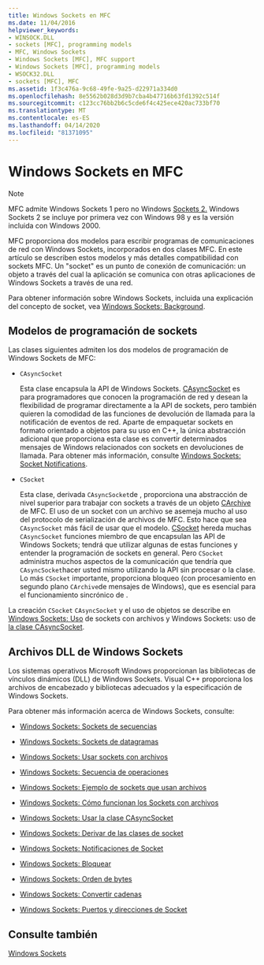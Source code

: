 ```yaml
---
title: Windows Sockets en MFC
ms.date: 11/04/2016
helpviewer_keywords:
- WINSOCK.DLL
- sockets [MFC], programming models
- MFC, Windows Sockets
- Windows Sockets [MFC], MFC support
- Windows Sockets [MFC], programming models
- WSOCK32.DLL
- sockets [MFC], MFC
ms.assetid: 1f3c476a-9c68-49fe-9a25-d22971a334d0
ms.openlocfilehash: 8e5562b028d3d9b7cba4b47716b63fd1392c514f
ms.sourcegitcommit: c123cc76bb2b6c5cde6f4c425ece420ac733bf70
ms.translationtype: MT
ms.contentlocale: es-ES
ms.lasthandoff: 04/14/2020
ms.locfileid: "81371095"
---
```

# <a name="windows-sockets-in-mfc"></a>Windows Sockets en MFC

> [!NOTE]
> MFC admite Windows Sockets 1 pero no Windows [Sockets 2.](/windows/win32/WinSock/windows-sockets-start-page-2) Windows Sockets 2 se incluye por primera vez con Windows 98 y es la versión incluida con Windows 2000.

MFC proporciona dos modelos para escribir programas de comunicaciones de red con Windows Sockets, incorporados en dos clases MFC. En este artículo se describen estos modelos y más detalles compatibilidad con sockets MFC. Un "socket" es un punto de conexión de comunicación: un objeto a través del cual la aplicación se comunica con otras aplicaciones de Windows Sockets a través de una red.

Para obtener información sobre Windows Sockets, incluida una explicación del concepto de socket, vea [Windows Sockets: Background](../mfc/windows-sockets-background.md).

## <a name="sockets-programming-models"></a><a name="_core_sockets_programming_models"></a>Modelos de programación de sockets

Las clases siguientes admiten los dos modelos de programación de Windows Sockets de MFC:

- `CAsyncSocket`

   Esta clase encapsula la API de Windows Sockets. [CAsyncSocket](../mfc/reference/casyncsocket-class.md) es para programadores que conocen la programación de red y desean la flexibilidad de programar directamente a la API de sockets, pero también quieren la comodidad de las funciones de devolución de llamada para la notificación de eventos de red. Aparte de empaquetar sockets en formato orientado a objetos para su uso en C++, la única abstracción adicional que proporciona esta clase es convertir determinados mensajes de Windows relacionados con sockets en devoluciones de llamada. Para obtener más información, consulte [Windows Sockets: Socket Notifications](../mfc/windows-sockets-socket-notifications.md).

- `CSocket`

   Esta clase, derivada `CAsyncSocket`de , proporciona una abstracción de nivel superior para trabajar con sockets a través de un objeto [CArchive](../mfc/reference/carchive-class.md) de MFC. El uso de un socket con un archivo se asemeja mucho al uso del protocolo de serialización de archivos de MFC. Esto hace que sea `CAsyncSocket` más fácil de usar que el modelo. [CSocket](../mfc/reference/csocket-class.md) hereda muchas `CAsyncSocket` funciones miembro de que encapsulan las API de Windows Sockets; tendrá que utilizar algunas de estas funciones y entender la programación de sockets en general. Pero `CSocket` administra muchos aspectos de la comunicación que tendría que `CAsyncSocket`hacer usted mismo utilizando la API sin procesar o la clase. Lo más `CSocket` importante, proporciona bloqueo (con procesamiento en segundo plano `CArchive`de mensajes de Windows), que es esencial para el funcionamiento sincrónico de .

La creación `CSocket` `CAsyncSocket` y el uso de objetos se describe en [Windows Sockets: Uso](../mfc/windows-sockets-using-sockets-with-archives.md) de sockets con archivos y Windows Sockets: uso de [la clase CAsyncSocket](../mfc/windows-sockets-using-class-casyncsocket.md).

## <a name="windows-sockets-dlls"></a><a name="_core_mfc_socket_samples_and_windows_sockets_dlls"></a>Archivos DLL de Windows Sockets

Los sistemas operativos Microsoft Windows proporcionan las bibliotecas de vínculos dinámicos (DLL) de Windows Sockets. Visual C++ proporciona los archivos de encabezado y bibliotecas adecuados y la especificación de Windows Sockets.

Para obtener más información acerca de Windows Sockets, consulte:

- [Windows Sockets: Sockets de secuencias](../mfc/windows-sockets-stream-sockets.md)

- [Windows Sockets: Sockets de datagramas](../mfc/windows-sockets-datagram-sockets.md)

- [Windows Sockets: Usar sockets con archivos](../mfc/windows-sockets-using-sockets-with-archives.md)

- [Windows Sockets: Secuencia de operaciones](../mfc/windows-sockets-sequence-of-operations.md)

- [Windows Sockets: Ejemplo de sockets que usan archivos](../mfc/windows-sockets-example-of-sockets-using-archives.md)

- [Windows Sockets: Cómo funcionan los Sockets con archivos](../mfc/windows-sockets-how-sockets-with-archives-work.md)

- [Windows Sockets: Usar la clase CAsyncSocket](../mfc/windows-sockets-using-class-casyncsocket.md)

- [Windows Sockets: Derivar de las clases de socket](../mfc/windows-sockets-deriving-from-socket-classes.md)

- [Windows Sockets: Notificaciones de Socket](../mfc/windows-sockets-socket-notifications.md)

- [Windows Sockets: Bloquear](../mfc/windows-sockets-blocking.md)

- [Windows Sockets: Orden de bytes](../mfc/windows-sockets-byte-ordering.md)

- [Windows Sockets: Convertir cadenas](../mfc/windows-sockets-converting-strings.md)

- [Windows Sockets: Puertos y direcciones de Socket](../mfc/windows-sockets-ports-and-socket-addresses.md)

## <a name="see-also"></a>Consulte también

[Windows Sockets](../mfc/windows-sockets.md)
